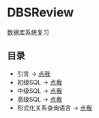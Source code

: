 # DBSReview
数据库系统复习
## 目录
- 引言 -> [点我](引言.md)
- 初级SQL -> [点我](初级SQL.md)
- 中级SQL -> [点我](中级SQL.md)
- 高级SQL -> [点我](高级SQL.md)
- 形式化关系查询语言 -> [点我](形式化关系查询语言.md)
